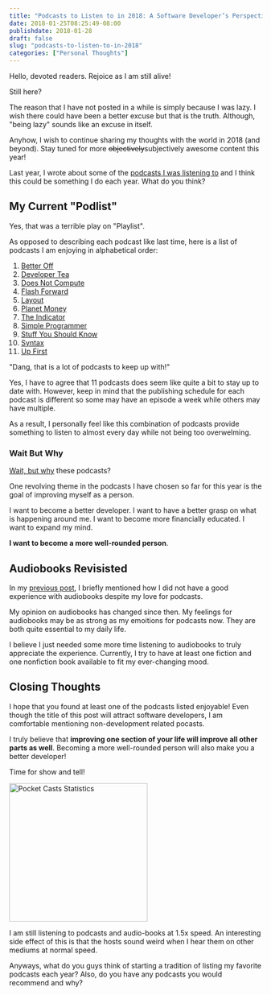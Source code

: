 ```yaml
---
title: "Podcasts to Listen to in 2018: A Software Developer’s Perspective"
date: 2018-01-25T08:25:49-08:00
publishdate: 2018-01-28
draft: false
slug: "podcasts-to-listen-to-in-2018"
categories: ["Personal Thoughts"]
---
```


Hello, devoted readers. Rejoice as I am still alive!

Still here?

The reason that I have not posted in a while is simply because I was lazy. I wish there could have been a better excuse but that is the truth. Although, "being lazy" sounds like an excuse in itself.

Anyhow, I wish to continue sharing my thoughts with the world in 2018 (and beyond). Stay tuned for more ~~objectively~~subjectively awesome content this year!

Last year, I wrote about some of the [podcasts I was listening to](/podcasts-to-listen-to-in-2017) and I think this could be something I do each year. What do you think?

## My Current "Podlist"

Yes, that was a terrible play on "Playlist".

As opposed to describing each podcast like last time, here is a list of podcasts I am enjoying in alphabetical order:

1. [Better Off](http://betteroffpodcast.com/)
2. [Developer Tea](https://spec.fm/podcasts/developer-tea)
3. [Does Not Compute](https://spec.fm/podcasts/does-not-compute)
4. [Flash Forward](https://www.flashforwardpod.com/)
5. [Layout](http://layout.fm/)
6. [Planet Money](https://www.npr.org/podcasts/510289/planet-money)
7. [The Indicator](https://www.npr.org/podcasts/510325/the-indicator-from-planet-money)
8. [Simple Programmer](https://simpleprogrammer.com/podcasts/)
9. [Stuff You Should Know](https://www.stuffyoushouldknow.com/podcasts)
10. [Syntax](https://syntax.fm/)
11. [Up First](https://www.npr.org/podcasts/510318/up-first)

"Dang, that is a lot of podcasts to keep up with!"

Yes, I have to agree that 11 podcasts does seem like quite a bit to stay up to date with. However, keep in mind that the publishing schedule for each podcast is different so some may have an episode a week while others may have multiple.

As a result, I personally feel like this combination of podcasts provide something to listen to almost every day while not being too overwelming.

### Wait But Why

[Wait, but why](https://waitbutwhy.com/) these podcasts?

One revolving theme in the podcasts I have chosen so far for this year is the goal of improving myself as a person.

I want to become a better developer. I want to have a better grasp on what is happening around me. I want to become more financially educated. I want to expand my mind.

**I want to become a more well-rounded person**.

## Audiobooks Revisisted

In my [previous post](/podcasts-to-listen-to-in-2017), I briefly mentioned how I did not have a good experience with audiobooks despite my love for podcasts.

My opinion on audiobooks has changed since then. My feelings for audiobooks may be as strong as my emoitions for podcasts now. They are both quite essential to my daily life.

I believe I just needed some more time listening to audiobooks to truly appreciate the experience. Currently, I try to have at least one fiction and one nonfiction book available to fit my ever-changing mood.

## Closing Thoughts

I hope that you found at least one of the podcasts listed enjoyable! Even though the title of this post will attract software developers, I am comfortable mentioning non-development related pocasts.

I truly believe that **improving one section of your life will improve all other parts as well**. Becoming a more well-rounded person will also make you a better developer!

Time for show and tell!

<a href="/images/personal-thoughts/pocket-casts-2018.png"><img src="/images/personal-thoughts/pocket-casts-2018.png" alt="Pocket Casts Statistics" style="width:275px;"/></a>

I am still listening to podcasts and audio-books at 1.5x speed. An interesting side effect of this is that the hosts sound weird when I hear them on other mediums at normal speed.

Anyways, what do you guys think of starting a tradition of listing my favorite podcasts each year? Also, do you have any podcasts you would recommend and why?
